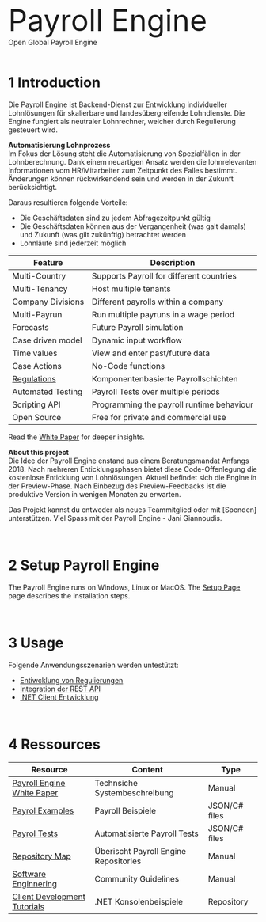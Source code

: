 <span style="font-size: 60px">Payroll Engine</span><br />
<pspan>Open Global Payroll Engine</span><br /><br />

# 1 Introduction
Die Payroll Engine ist Backend-Dienst zur Entwicklung individueller Lohnlösungen für skalierbare und landesübergreifende Lohndienste. Die Engine fungiert als neutraler Lohnrechner, welcher durch Regulierung gesteuert wird.

**Automatisierung Lohnprozess**<br/>
Im Fokus der Lösung steht die Automatisierung von Spezialfällen in der Lohnberechnung. Dank einem neuartigen Ansatz werden die lohnrelevanten Informationen vom HR/Mitarbeiter zum Zeitpunkt des Falles bestimmt. Änderungen können rückwirkendend sein und werden in der Zukunft berücksichtigt. 

Daraus resultieren folgende Vorteile:
- Die Geschäftsdaten sind zu jedem Abfragezeitpunkt gültig
- Die Geschäftsdaten können aus der Vergangenheit (was galt damals) und Zukunft (was gilt zukünftig) betrachtet werden
- Lohnläufe sind jederzeit möglich

| Feature                      | Description                               |
|--|--|
| Multi-Country                | Supports Payroll for different countries  |
| Multi-Tenancy                | Host multiple tenants                     |
| Company Divisions            | Different payrolls within a company       |
| Multi-Payrun                 | Run multiple payruns in a wage period     |
| Forecasts                    | Future Payroll simulation                 |
| Case driven model            | Dynamic input workflow                    |
| Time values                  | View and enter past/future data           |
| Case Actions                 | No-Code functions                         |
| [Regulations](Regulation.md) | Komponentenbasierte Payrollschichten      |
| Automated Testing            | Payroll Tests over multiple periods       |
| Scripting API                | Programming the payroll runtime behaviour |
| Open Source                  | Free for private and commercial use       |


Read the [White Paper](Documents/PayrolEnginelWhitePaper_de.pdf) for deeper insights.

**About this project**<br/>
Die Idee der Payroll Engine enstand aus einem Beratungsmandat Anfangs 2018. Nach mehreren Enticklungsphasen bietet diese Code-Offenlegung die kostenlose Enticklung von Lohnlösungen. Aktuell befindet sich die Engine in der Preview-Phase. Nach Einbezug des Preview-Feedbacks ist die produktive Version in wenigen Monaten zu erwarten.

Das Projekt kannst du entweder als neues Teammitglied oder mit [Spenden] unterstützen. Viel Spass mit der Payroll Engine - Jani Giannoudis.

<br/>

# 2 Setup Payroll Engine
The Payroll Engine runs on Windows, Linux or MacOS. The [Setup Page](Documents/Setup.md) page describes the installation steps.

<br/>

# 3 Usage
Folgende Anwendungsszenarien werden untestützt:
- [Entiwcklung von Regulierungen](Documents/RegulationBuild.md)
- [Integration der REST API](Documents/Integration.md)
- [.NET Client Entwicklung](Documents/DotNetClients.md)

<br/>

# 4 Ressources
| Resource                                                                  | Content                                   | Type           |
|--|--|--|
| [Payroll Engine White Paper](Documents/PayrolEnginelWhitePaper.pdf)       | Technsiche Systembeschreibung             | Manual         |
| [Payrol Examples]()                                                       | Payroll Beispiele                         | JSON/C# files  |
| [Payrol Tests]()                                                          | Automatisierte Payroll Tests              | JSON/C# files  |
| [Repository Map](Documents/PayrollEngineRepositoryMap.pdf)                | Überischt Payroll Engine Repositories     | Manual         |
| [Software Enginnering](Documents/SoftwareEngineering.md)                  | Community Guidelines                      | Manual         |
| [Client Development Tutorials](Documents/SoftwareEngineering.md)          | .NET Konsolenbeispiele                    | Repository     |
<br/>
